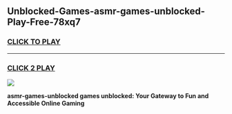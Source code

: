 
## Unblocked-Games-asmr-games-unblocked-Play-Free-78xq7
<h3>
<a href="https://premium76.site?title=asmr-games-unblocked&ref=18A1">CLICK TO PLAY</a></h3>
<hr>

<h3>
<a href="https://premium76.site?title=asmr-games-unblocked&ref=18A1">CLICK 2 PLAY</a>
  
</h3>

<a href="https://premium76.site?title=asmr-games-unblocked&ref=18A1"><img src="https://clearcache.store/games.png"></a>


**asmr-games-unblocked games unblocked: Your Gateway to Fun and Accessible Online Gaming**
